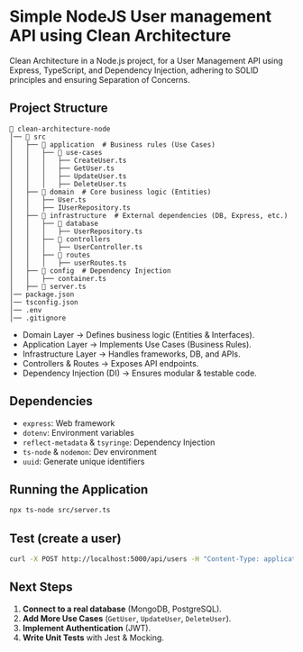 # Simple NodeJS User management API using Clean Architecture

Clean Architecture in a Node.js project, for a User Management API using Express, TypeScript, and Dependency Injection, adhering to SOLID principles and ensuring Separation of Concerns.

## Project Structure

```
📂 clean-architecture-node
│── 📂 src
│   ├── 📂 application  # Business rules (Use Cases)
│   │   ├── 📂 use-cases
│   │   │   ├── CreateUser.ts
│   │   │   ├── GetUser.ts
│   │   │   ├── UpdateUser.ts
│   │   │   ├── DeleteUser.ts
│   ├── 📂 domain  # Core business logic (Entities)
│   │   ├── User.ts
│   │   ├── IUserRepository.ts
│   ├── 📂 infrastructure  # External dependencies (DB, Express, etc.)
│   │   ├── 📂 database
│   │   │   ├── UserRepository.ts
│   │   ├── 📂 controllers
│   │   │   ├── UserController.ts
│   │   ├── 📂 routes
│   │   │   ├── userRoutes.ts
│   ├── 📂 config  # Dependency Injection
│   │   ├── container.ts
│   ├── 📂 server.ts
│── package.json
│── tsconfig.json
│── .env
│── .gitignore
```

* Domain Layer → Defines business logic (Entities & Interfaces).
* Application Layer → Implements Use Cases (Business Rules).
* Infrastructure Layer → Handles frameworks, DB, and APIs.
* Controllers & Routes → Exposes API endpoints.
* Dependency Injection (DI) → Ensures modular & testable code.

## Dependencies

- `express`: Web framework
- `dotenv`: Environment variables
- `reflect-metadata` & `tsyringe`: Dependency Injection
- `ts-node` & `nodemon`: Dev environment
- `uuid`: Generate unique identifiers

## Running the Application

```sh
npx ts-node src/server.ts
```

## Test (create a user)

```sh
curl -X POST http://localhost:5000/api/users -H "Content-Type: application/json" -d '{"name": "John Doe", "email": "john@example.com"}'
```

## Next Steps

1. **Connect to a real database** (MongoDB, PostgreSQL).
2. **Add More Use Cases** (`GetUser`, `UpdateUser`, `DeleteUser`).
3. **Implement Authentication** (JWT).
4. **Write Unit Tests** with Jest & Mocking.
